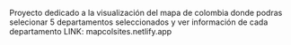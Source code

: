 Proyecto dedicado a la visualización del mapa de colombia donde podras selecionar 5 departamentos seleccionados y ver información de cada departamento
LINK: mapcolsites.netlify.app
